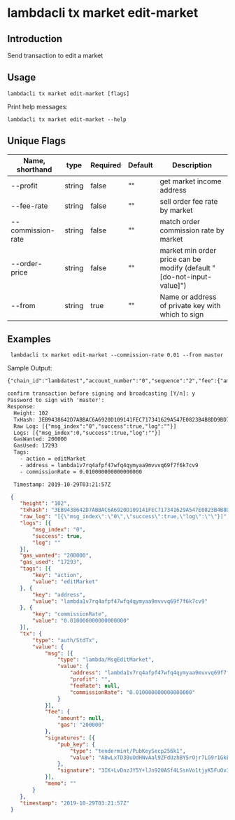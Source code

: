# lambdacli tx market edit-market

## Introduction

Send transaction to edit a market

## Usage

```
lambdacli tx market edit-market [flags]
```

Print help messages:
```
lambdacli tx market edit-market --help
```

## Unique Flags

| Name, shorthand   | type   | Required | Default  | Description                                                         |
| ----------------- | -----  | -------- | -------- | ------------------------------------------------------------------- | 
| --profit          | string | false    | ""       | get market income address |
| --fee-rate        | string | false    | ""       | sell order fee rate by market |
| --commission-rate | string | false    | ""       | match order commission rate by market |
| --order-price | string | false    | ""       | market min order price can be modify (default "[do-not-input-value]") |
| --from            | string | true     | ""       | Name or address of private key with which to sign |

## Examples

```
 lambdacli tx market edit-market --commission-rate 0.01 --from master
```

Sample Output:
```txt
{"chain_id":"lambdatest","account_number":"0","sequence":"2","fee":{"amount":null,"gas":"200000"},"msgs":[{"type":"lambda/MsgEditMarket","value":{"address":"lambda1v7rq4afpf47wfq4qymyaa9mvvvq69f7f6k7cv9","profit":"","feeRate":null,"commissionRate":"0.010000000000000000"}}],"memo":""}

confirm transaction before signing and broadcasting [Y/n]: y
Password to sign with 'master':
Response:
  Height: 102
  TxHash: 3EB9438642D7ABBAC6A6920D109141FEC717341629A547E0823B4B8DD9BD75CC
  Raw Log: [{"msg_index":"0","success":true,"log":""}]
  Logs: [{"msg_index":0,"success":true,"log":""}]
  GasWanted: 200000
  GasUsed: 17293
  Tags: 
    - action = editMarket
    - address = lambda1v7rq4afpf47wfq4qymyaa9mvvvq69f7f6k7cv9
    - commissionRate = 0.010000000000000000

  Timestamp: 2019-10-29T03:21:57Z

```

```json
 {
 	"height": "102",
 	"txhash": "3EB9438642D7ABBAC6A6920D109141FEC717341629A547E0823B4B8DD9BD75CC",
 	"raw_log": "[{\"msg_index\":\"0\",\"success\":true,\"log\":\"\"}]",
 	"logs": [{
 		"msg_index": "0",
 		"success": true,
 		"log": ""
 	}],
 	"gas_wanted": "200000",
 	"gas_used": "17293",
 	"tags": [{
 		"key": "action",
 		"value": "editMarket"
 	}, {
 		"key": "address",
 		"value": "lambda1v7rq4afpf47wfq4qymyaa9mvvvq69f7f6k7cv9"
 	}, {
 		"key": "commissionRate",
 		"value": "0.010000000000000000"
 	}],
 	"tx": {
 		"type": "auth/StdTx",
 		"value": {
 			"msg": [{
 				"type": "lambda/MsgEditMarket",
 				"value": {
 					"address": "lambda1v7rq4afpf47wfq4qymyaa9mvvvq69f7f6k7cv9",
 					"profit": "",
 					"feeRate": null,
 					"commissionRate": "0.010000000000000000"
 				}
 			}],
 			"fee": {
 				"amount": null,
 				"gas": "200000"
 			},
 			"signatures": [{
 				"pub_key": {
 					"type": "tendermint/PubKeySecp256k1",
 					"value": "A8wLxTD30uOdHNvAal9ZFdUzhBY5rOjr7LG9r1GkEtzX"
 				},
 				"signature": "3IK+LvDnzJY5Y+lJn920ASf4LSsnVo1tjyK5FuOv3o5nDjyjLj6TofbumqG13JcfPbsyap7b0ENkk1NPbTUoLg=="
 			}],
 			"memo": ""
 		}
 	},
 	"timestamp": "2019-10-29T03:21:57Z"
 }
```
